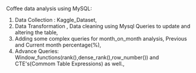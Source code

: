 Coffee data analysis using MySQL:
1. Data Collection : Kaggle_Dataset,
2. Data Transformation , Data cleaning using Mysql Queries to update and altering the table,
3. Adding some complex queries for month_on_month analysis, Previous and Current month percentage(%),
4. Advance Queries: Window_functions(rank(),dense_rank(),row_number()) and CTE's(Commom Table Expressions) as well.,
